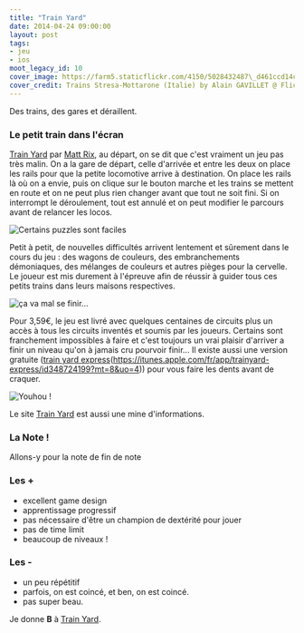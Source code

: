 ```yaml
---
title: "Train Yard"
date: 2014-04-24 09:00:00
layout: post
tags:
- jeu
- ios
moot_legacy_id: 10
cover_image: https://farm5.staticflickr.com/4150/5028432487\_d461ccd14c\_b\_d.jpg
cover_credit: Trains Stresa-Mottarone (Italie) by Alain GAVILLET @ Flickr
---
```


Des trains, des gares et déraillent.

### Le petit train dans l'écran

[Train Yard](https://itunes.apple.com/fr/app/trainyard/id348719156?mt=8&uo=4) par [Matt Rix](https://twitter.com/MattRix/), au départ, on se dit que c'est vraiment un jeu pas très malin. On a la gare de départ, celle d'arrivée et entre les deux on place les rails pour que la petite locomotive arrive à destination. On place les rails là où on a envie, puis on clique sur le bouton marche et les trains se mettent en route et on ne peut plus rien changer avant que tout ne soit fini. Si on interrompt le déroulement, tout est annulé et on peut modifier le parcours avant de relancer les locos.

![Certains puzzles sont faciles](https://lh4.googleusercontent.com/-O1L5-MFoOTE/U1kc3mg-P4I/AAAAAAAAedo/EV76qPZv6hc/w538-h955-no/photo+1.PNG)

Petit à petit, de nouvelles difficultés arrivent lentement et sûrement dans le cours du jeu : des wagons de couleurs, des embranchements démoniaques, des mélanges de couleurs et autres pièges pour la cervelle. Le joueur est mis durement à l'épreuve afin de réussir à guider tous ces petits trains dans leurs maisons respectives.

![ça va mal se finir...](https://lh4.googleusercontent.com/-gOopBHFNhSQ/U1kc4rxqrsI/AAAAAAAAed0/O\_lka9A5gRg/w538-h955-no/photo+2.PNG)

Pour 3,59€, le jeu est livré avec quelques centaines de circuits plus un accès à tous les circuits inventés et soumis par les joueurs. Certains sont franchement impossibles à faire et c'est toujours un vrai plaisir d'arriver a finir un niveau qu'on à jamais cru pourvoir finir... Il existe aussi une version gratuite ([train yard express]()(https://itunes.apple.com/fr/app/trainyard-express/id348724199?mt=8&uo=4)) pour vous faire les dents avant de craquer.

![Youhou !](https://lh5.googleusercontent.com/-ecbGnB\_Y7ZQ/U1kc4Ul0DuI/AAAAAAAAed4/zLt218C97Z0/w538-h955-no/photo+3.PNG)

Le site [Train Yard](http://trainyard.ca/) est aussi une mine d'informations.

### La Note !

Allons-y pour la note de fin de note

### Les +

- excellent game design
- apprentissage progressif
- pas nécessaire d'être un champion de dextérité pour jouer
- pas de time limit
- beaucoup de niveaux !

### Les -

- un peu répétitif
- parfois, on est coincé, et ben, on est coincé.
- pas super beau.

Je donne **B** à [Train Yard](https://itunes.apple.com/fr/app/trainyard/id348719156?mt=8&uo=4).